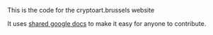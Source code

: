 This is the code for the cryptoart.brussels website

It uses [shared google docs](https://drive.google.com/drive/u/0/folders/10N_TlgG7xonuvjVIK8e0rhal8kBWc_GJ) to make it easy for anyone to contribute.

